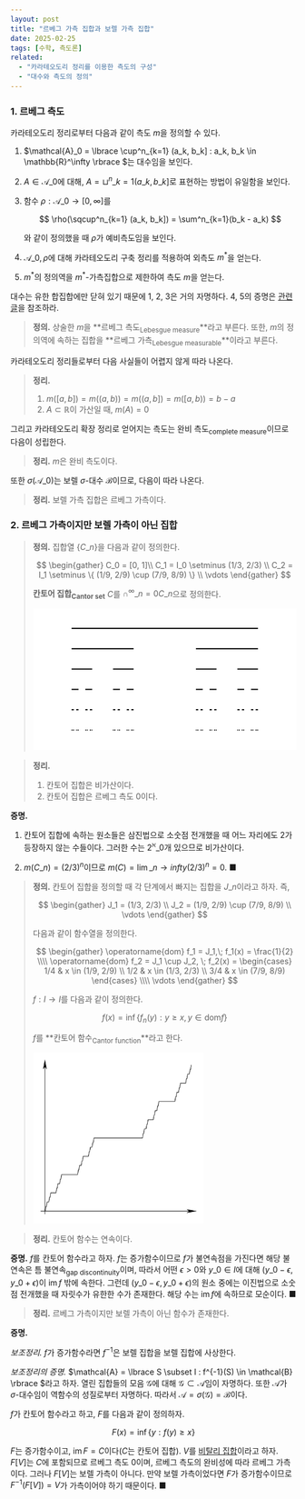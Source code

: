 ```yaml
---
layout: post
title: "르베그 가측 집합과 보렐 가측 집합"
date: 2025-02-25
tags: [수학, 측도론]
related:
  - "카라테오도리 정리를 이용한 측도의 구성"
  - "대수와 측도의 정의"
---
```


### 1. 르베그 측도

카라테오도리 정리로부터 다음과 같이 측도 $m$을 정의할 수 있다.

1. $\mathcal{A}\_0 = \lbrace \cup^n\_{k=1} (a\_k, b\_k] : a\_k, b\_k \in \mathbb{R}^\infty \rbrace $는 대수임을 보인다.

2. $A \in \mathcal{A}\_0$에 대해, $A = \sqcup^n\_{k=1} (a\_k, b\_k]$로 표현하는 방법이 유일함을 보인다.

3. 함수 $\rho: \mathcal{A}\_0 \to [0, \infty]$를

   $$
   \rho(\sqcup^n_{k=1} (a_k, b_k]) = \sum^n_{k=1}(b_k - a_k)
   $$

   와 같이 정의했을 때 $\rho$가 예비측도임을 보인다.

4. $\mathcal{A}\_0, \rho$에 대해 카라테오도리 구축 정리를 적용하여 외측도 $m^\ast$을 얻는다.

5. $m^\ast$의 정의역을 $m^\ast$-가측집합으로 제한하여 측도 $m$을 얻는다.

대수는 유한 합집합에만 닫혀 있기 때문에 1, 2, 3은 거의 자명하다. 4, 5의 증명은 [관련 글](https://dimenerno.github.io/2025/02/25/caratheodory/)을 참조하라.

> **정의.** 상술한 $m$을 **르베그 측도<sub>Lebesgue measure</sub>**라고 부른다. 또한, $m$의 정의역에 속하는 집합을 **르베그 가측<sub>Lebesgue measurable</sub>**이라고 부른다.

카라테오도리 정리들로부터 다음 사실들이 어렵지 않게 따라 나온다.

> **정리.**
>
> 1. $m([a, b]) = m((a, b)) = m((a, b]) = m([a, b)) = b - a$
> 2. $A \subset \mathbb{R}$이 가산일 때, $m(A) = 0$

그리고 카라테오도리 확장 정리로 얻어지는 측도는 완비 측도<sub>complete measure</sub>이므로 다음이 성립한다.

> **정리.** $m$은 완비 측도이다.

또한 $\sigma(\mathcal{A}\_0)$는 보렐 $\sigma$-대수 $\mathcal{B}$이므로, 다음이 따라 나온다.

> **정리.** 보렐 가측 집합은 르베그 가측이다.

### 2. 르베그 가측이지만 보렐 가측이 아닌 집합

> **정의.** 집합열 $\lbrace C\_n \rbrace$을 다음과 같이 정의한다.
>
> $$
> \begin{gather}
> C_0 = [0, 1]\\
> C_1 = I_0 \setminus (1/3, 2/3) \\
> C_2 = I_1 \setminus \{ (1/9, 2/9) \cup (7/9, 8/9) \} \\
> \vdots
> \end{gather}
> $$
>
> **칸토어 집합<sub>Cantor set</sub>** $C$를 $\cap^\infty\_{n = 0}C\_n$으로 정의한다.
>
> <img src="/public/cantor.png" width="500px" style="margin: 0 auto;"/>

> **정리.**
>
> 1. 칸토어 집합은 비가산이다.
> 2. 칸토어 집합은 르베그 측도 0이다.

**증명.**

1. 칸토어 집합에 속하는 원소들은 삼진법으로 소숫점 전개했을 때 어느 자리에도 2가 등장하지 않는 수들이다. 그러한 수는 $2^\aleph\_0$개 있으므로 비가산이다.

2. $m(C\_n) = (2/3)^n$이므로 $m(C) = \lim\_{n \to infty} (2/3)^n = 0$. ■

> **정의.** 칸토어 집합을 정의할 때 각 단계에서 빠지는 집합을 $J\_n$이라고 하자. 즉,
>
> $$
> \begin{gather}
> J_1 = (1/3, 2/3) \\
> J_2 = (1/9, 2/9) \cup (7/9, 8/9) \\
> \vdots
> \end{gather}
> $$
>
> 다음과 같이 함수열을 정의한다.
>
> $$
> \begin{gather}
> \operatorname{dom} f_1 = J_1,\; f_1(x) = \frac{1}{2} \\\\
> \operatorname{dom} f_2 = J_1 \cup J_2, \; f_2(x) = \begin{cases} 1/4 & x \in (1/9, 2/9) \\ 1/2 & x \in (1/3, 2/3) \\ 3/4 & x \in (7/9, 8/9) \end{cases} \\\\
> \vdots
> \end{gather}
> $$
>
> $f: I \to I$를 다음과 같이 정의한다.
>
> $$f(x) = \inf \{ f_n(y) : y \geq x, y \in \mathrm{dom} f \}$$
>
> $f$를 **칸토어 함수<sub>Cantor function</sub>**라고 한다.
>
> <img src="/public/CantorEscalier.svg.png" width="300px" style="margin: 0 auto;"/>

> **정리.** 칸토어 함수는 연속이다.

**증명.** $f$를 칸토어 함수라고 하자. $f$는 증가함수이므로 $f$가 불연속점을 가진다면 해당 불연속은 틈 불연속<sub>gap discontinuity</sub>이며, 따라서 어떤 $\epsilon > 0$와 $y\_0 \in I$에 대해 $(y\_0 - \epsilon, y\_0 + \epsilon)$이 $\operatorname{im} f$ 밖에 속한다. 그런데 $(y\_0 - \epsilon, y\_0 + \epsilon)$의 원소 중에는 이진법으로 소숫점 전개했을 때 자릿수가 유한한 수가 존재한다. 해당 수는 $\operatorname{im}f$에 속하므로 모순이다. ■

> **정리.** 르베그 가측이지만 보렐 가측이 아닌 함수가 존재한다.

**증명.**

_보조정리._ $f$가 증가함수라면 $f^{-1}$은 보렐 집합을 보렐 집합에 사상한다.

_보조정리의 증명._ $\mathcal{A} = \lbrace  S \subset I : f^{-1}(S) \in \mathcal{B} \rbrace $라고 하자. 열린 집합들의 모음 $\mathcal{G}$에 대해 $\mathcal{G} \subset \mathcal{A}$임이 자명하다. 또한 $\mathcal{A}$가 $\sigma$-대수임이 역함수의 성질로부터 자명하다. 따라서 $\mathcal{A} = \sigma(\mathcal{G}) = \mathcal{B}$이다.

$f$가 칸토어 함수라고 하고, $F$를 다음과 같이 정의하자.

$$
F(x) =\inf \{y : f(y) \geq x \}
$$

$F$는 증가함수이고, $\operatorname{im} F = C$이다($C$는 칸토어 집합). $V$를 [비탈리 집합](https://dimenerno.github.io/2025/02/24/algebra-measure/)이라고 하자. $F[V]$는 $C$에 포함되므로 르베그 측도 0이며, 르베그 측도의 완비성에 따라 르베그 가측이다. 그러나 $F[V]$는 보렐 가측이 아니다. 만약 보렐 가측이었다면 $F$가 증가함수이므로 $F^{-1}(F[V]) = V$가 가측이어야 하기 때문이다. ■
